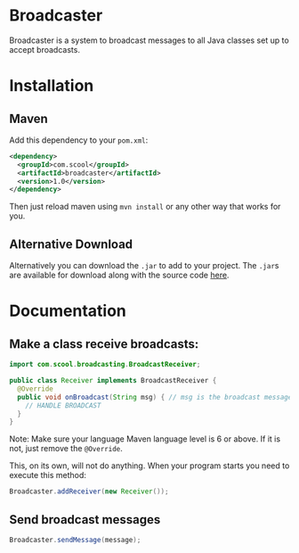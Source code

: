# Broadcaster
Broadcaster is a system to broadcast messages to all Java classes set up to accept broadcasts.

# Installation
## Maven
Add this dependency to your `pom.xml`:
```xml
<dependency>
  <groupId>com.scool</groupId>
  <artifactId>broadcaster</artifactId>
  <version>1.0</version>
</dependency>
```
Then just reload maven using `mvn install` or any other way that works for you.

## Alternative Download
Alternatively you can download the `.jar` to add to your project. The `.jar`s are available for download along with the source code [here](https://github.com/SCool62/broadcaster/releases).

# Documentation
## Make a class receive broadcasts:
```java
import com.scool.broadcasting.BroadcastReceiver;

public class Receiver implements BroadcastReceiver {
  @Override
  public void onBroadcast(String msg) { // msg is the broadcast message
    // HANDLE BROADCAST
  }
}
```
Note: Make sure your language Maven language level is 6 or above. If it is not, just remove the `@Override`.

This, on its own, will not do anything. When your program starts you need to execute this method:
```java
Broadcaster.addReceiver(new Receiver());
```
## Send broadcast messages
```java
Broadcaster.sendMessage(message);
```

    
